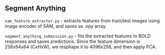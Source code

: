 ## Segment Anything

`sam_feature_extractor.py` - extracts features from train/test images using image encoder of SAM, and saves as .npy array.

`segment_anything_submission.py` - fits the extracted features to BOLD responses and saves predictions. Since the feature dimension is 256x64x64 (CxHxW), we resphape it to 4096x256, and then apply PCA.